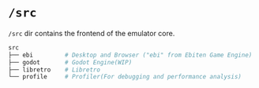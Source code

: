 # `/src`

`/src` dir contains the frontend of the emulator core.

```sh
src
├── ebi         # Desktop and Browser ("ebi" from Ebiten Game Engine)
├── godot       # Godot Engine(WIP)
├── libretro    # Libretro
└── profile     # Profiler(For debugging and performance analysis)
```
